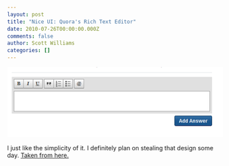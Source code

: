 ```yaml
---
layout: post
title: "Nice UI: Quora's Rich Text Editor"
date: 2010-07-26T00:00:00.000Z
comments: false
author: Scott Williams
categories: []
---
```

<img alt="I just like the simplicity of it. I definitely plan on stealing that design some day. Taken from here." src="./1280210760000.jpg">

I just like the simplicity of it. I definitely plan on stealing that design some day. <a href="http://www.quora.com/Why-doesnt-Quora-use-PostgreSQL#ans72931">Taken from here.</a>